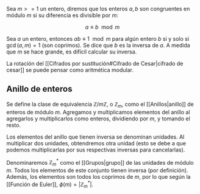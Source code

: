 Sea $m >= 1$ un entero, diremos que los enteros $a,b$ son congruentes en módulo $m$ si su diferencia es divisible por $m$:

$$
a \equiv b \mod m
$$

Sea $a$ un entero, entonces $ab \equiv 1 \mod m$ para algún entero $b$ si y solo si $\gcd(a,m) = 1$ (son coprimos). Se dice que $b$ es la inversa de $a$. A medida que $m$ se hace grande, es difícil calcular su inversa.

La rotación del [[Cifrados por sustitución#Cifrado de Cesar|cifrado de cesar]] se puede pensar como aritmética modular.

## Anillo de enteros

Se define la clase de equivalencia $\mathbb{Z}/m\mathbb{Z}$, o $\mathbb Z_m$, como el [[Anillos|anillo]] de enteros de módulo $m$. Agregamos y multiplicamos elementos del anillo al agregarlos y multiplicarlos como enteros, dividiendo por $m$, y tomando el resto.

Los elementos del anillo que tienen inversa se denominan unidades. Al multiplicar dos unidades, obtendremos otra unidad (esto se debe a que podemos multiplicarlas por sus respectivas inversas para cancelarlas).

Denominaremos $\mathbb{Z}_m^*$ como el [[Grupos|grupo]] de las unidades de módulo $m$. Todos los elementos de este conjunto tienen inversa (por definición). Además, los elementos son todos los coprimos de $m$, por lo que según la [[Función de Euler]], $\phi(m) = |\mathbb{Z}_m^*|$.
